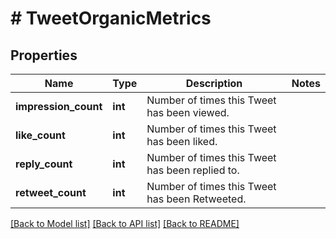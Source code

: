 # # TweetOrganicMetrics

## Properties

Name | Type | Description | Notes
------------ | ------------- | ------------- | -------------
**impression_count** | **int** | Number of times this Tweet has been viewed. |
**like_count** | **int** | Number of times this Tweet has been liked. |
**reply_count** | **int** | Number of times this Tweet has been replied to. |
**retweet_count** | **int** | Number of times this Tweet has been Retweeted. |

[[Back to Model list]](../../README.md#models) [[Back to API list]](../../README.md#endpoints) [[Back to README]](../../README.md)
